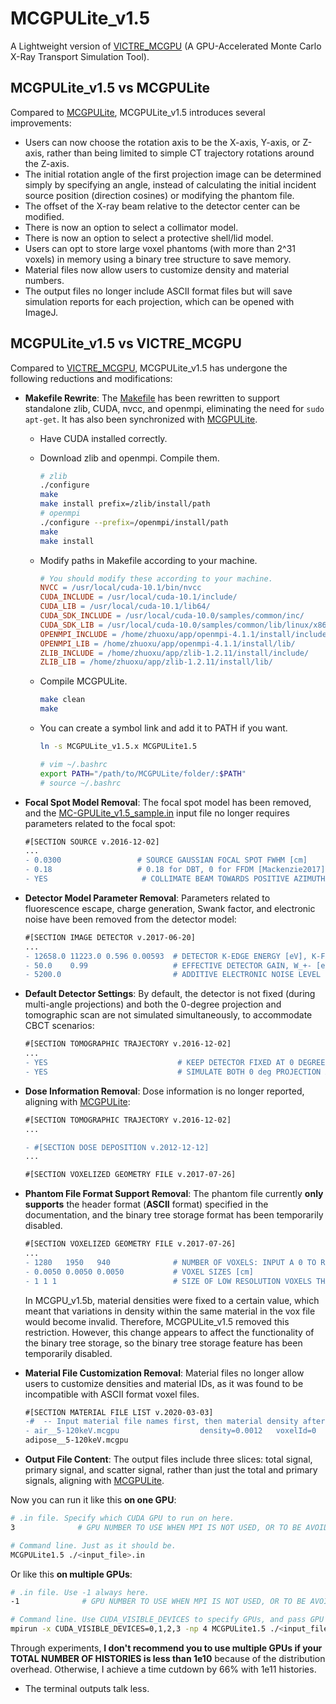 # MCGPULite_v1.5
A Lightweight version of [VICTRE_MCGPU](https://github.com/DIDSR/VICTRE_MCGPU/) (A GPU-Accelerated Monte Carlo X-Ray Transport Simulation Tool).

## MCGPULite_v1.5 vs MCGPULite

Compared to [MCGPULite](https://github.com/SEU-CT-Recon/MCGPULite), MCGPULite_v1.5 introduces several improvements:

- Users can now choose the rotation axis to be the X-axis, Y-axis, or Z-axis, rather than being limited to simple CT trajectory rotations around the Z-axis.
- The initial rotation angle of the first projection image can be determined simply by specifying an angle, instead of calculating the initial incident source position (direction cosines) or modifying the phantom file.
- The offset of the X-ray beam relative to the detector center can be modified.
- There is now an option to select a collimator model.
- There is now an option to select a protective shell/lid model.
- Users can opt to store large voxel phantoms (with more than 2^31 voxels) in memory using a binary tree structure to save memory.
- Material files now allow users to customize density and material numbers.
- The output files no longer include ASCII format files but will save simulation reports for each projection, which can be opened with ImageJ.

## MCGPULite_v1.5 vs VICTRE_MCGPU

Compared to [VICTRE_MCGPU](https://github.com/DIDSR/VICTRE_MCGPU/), MCGPULite_v1.5 has undergone the following reductions and modifications:

- **Makefile Rewrite**: The [Makefile](https://github.com/SEU-CT-Recon/MCGPULite_v1.5/blob/main/Makefile) has been rewritten to support standalone zlib, CUDA, nvcc, and openmpi, eliminating the need for `sudo apt-get`. It has also been synchronized with [MCGPULite](https://github.com/SEU-CT-Recon/MCGPULite).

  - Have CUDA installed correctly.

  - Download zlib and openmpi. Compile them.

    ```sh
    # zlib
    ./configure
    make
    make install prefix=/zlib/install/path
    # openmpi
    ./configure --prefix=/openmpi/install/path
    make
    make install
    ```

  - Modify paths in Makefile according to your machine.

    ```makefile
    # You should modify these according to your machine.
    NVCC = /usr/local/cuda-10.1/bin/nvcc
    CUDA_INCLUDE = /usr/local/cuda-10.1/include/
    CUDA_LIB = /usr/local/cuda-10.1/lib64/
    CUDA_SDK_INCLUDE = /usr/local/cuda-10.0/samples/common/inc/
    CUDA_SDK_LIB = /usr/local/cuda-10.0/samples/common/lib/linux/x86_64/
    OPENMPI_INCLUDE = /home/zhuoxu/app/openmpi-4.1.1/install/include/
    OPENMPI_LIB = /home/zhuoxu/app/openmpi-4.1.1/install/lib/
    ZLIB_INCLUDE = /home/zhuoxu/app/zlib-1.2.11/install/include/
    ZLIB_LIB = /home/zhuoxu/app/zlib-1.2.11/install/lib/
    ```

  - Compile MCGPULite.

    ```sh
    make clean
    make
    ```

  - You can create a symbol link and add it to PATH if you want.

    ```sh
    ln -s MCGPULite_v1.5.x MCGPULite1.5
    
    # vim ~/.bashrc
    export PATH="/path/to/MCGPULite/folder/:$PATH"
    # source ~/.bashrc
    ```

- **Focal Spot Model Removal**: The focal spot model has been removed, and the [MC-GPULite_v1.5_sample.in](https://github.com/SEU-CT-Recon/MCGPULite_v1.5/blob/main/MC-GPULite_v1.5_sample.in) input file no longer requires parameters related to the focal spot:

  ```diff
  #[SECTION SOURCE v.2016-12-02]
  ...
  - 0.0300                 # SOURCE GAUSSIAN FOCAL SPOT FWHM [cm]
  - 0.18                   # 0.18 for DBT, 0 for FFDM [Mackenzie2017]  # ANGULAR BLUR DUE TO MOVEMENT ([exposure_time]*[angular_speed]) [degrees]
  - YES                     # COLLIMATE BEAM TOWARDS POSITIVE AZIMUTHAL (X) ANGLES ONLY? (ie, cone-beam center aligned with chest wall in mammography) [YES/NO]
  ```

- **Detector Model Parameter Removal**: Parameters related to fluorescence escape, charge generation, Swank factor, and electronic noise have been removed from the detector model:

  ```diff
  #[SECTION IMAGE DETECTOR v.2017-06-20]
  ...
  - 12658.0 11223.0 0.596 0.00593  # DETECTOR K-EDGE ENERGY [eV], K-FLUORESCENCE ENERGY [eV], K-FLUORESCENCE YIELD, MFP AT FLUORESCENCE ENERGY [cm]
  - 50.0    0.99                   # EFFECTIVE DETECTOR GAIN, W_+- [eV/ehp], AND SWANK FACTOR (input 0 to report ideal energy fluence)
  - 5200.0                         # ADDITIVE ELECTRONIC NOISE LEVEL (electrons/pixel)
  ```

- **Default Detector Settings**: By default, the detector is not fixed (during multi-angle projections) and both the 0-degree projection and tomographic scan are not simulated simultaneously, to accommodate CBCT scenarios:

  ```diff
  #[SECTION TOMOGRAPHIC TRAJECTORY v.2016-12-02]
  ...
  - YES                             # KEEP DETECTOR FIXED AT 0 DEGREES FOR DBT? [YES/NO]
  - YES                             # SIMULATE BOTH 0 deg PROJECTION AND TOMOGRAPHIC SCAN (WITHOUT GRID) WITH 2/3 TOTAL NUM HIST IN 1st PROJ (eg, DBT+mammo)? [YES/NO]
  ```

- **Dose Information Removal**: Dose information is no longer reported, aligning with [MCGPULite](https://github.com/SEU-CT-Recon/MCGPULite):

  ```diff
  #[SECTION TOMOGRAPHIC TRAJECTORY v.2016-12-02]
  ...
  
  - #[SECTION DOSE DEPOSITION v.2012-12-12]
  ...
  
  #[SECTION VOXELIZED GEOMETRY FILE v.2017-07-26]
  ```

- **Phantom File Format Support Removal**: The phantom file currently **only supports** the header format (**ASCII** format) specified in the documentation, and the binary tree storage format has been temporarily disabled.

  ```diff
  #[SECTION VOXELIZED GEOMETRY FILE v.2017-07-26]
  ...
  - 1280   1950   940              # NUMBER OF VOXELS: INPUT A 0 TO READ ASCII FORMAT WITH HEADER SECTION, RAW VOXELS WILL BE READ OTHERWISE
  - 0.0050 0.0050 0.0050           # VOXEL SIZES [cm]
  - 1 1 1                          # SIZE OF LOW RESOLUTION VOXELS THAT WILL BE DESCRIBED BY A BINARY TREE, GIVEN AS POWERS OF TWO (eg, 2 2 3 = 2^2x2^2x2^3 = 128 input voxels per low res voxel; 0 0 0 disables tree)
  ```
  
  In MCGPU_v1.5b, material densities were fixed to a certain value, which meant that variations in density within the same material in the vox file would become invalid. Therefore, MCGPULite_v1.5 removed this restriction. However, this change appears to affect the functionality of the binary tree storage, so the binary tree storage feature has been temporarily disabled.
  
- **Material File Customization Removal**: Material files no longer allow users to customize densities and material IDs, as it was found to be incompatible with ASCII format voxel files.

  ```diff
  #[SECTION MATERIAL FILE LIST v.2020-03-03]   
  -#  -- Input material file names first, then material density after keyword 'density=' (optional if using nominal density), then comma-separated list of voxel ID numbers after keyword 'voxelID=' (empty if material not used).
  - air__5-120keV.mcgpu                  density=0.0012   voxelId=0        
  adipose__5-120keV.mcgpu    
  ```
  
- **Output File Content**: The output files include three slices: total signal, primary signal, and scatter signal, rather than just the total and primary signals, aligning with [MCGPULite](https://github.com/SEU-CT-Recon/MCGPULite).

  

 Now you can run it like this **on one GPU**:

  ```sh
  # .in file. Specify which CUDA GPU to run on here.
  3              # GPU NUMBER TO USE WHEN MPI IS NOT USED, OR TO BE AVOIDED IN MPI RUNS
  
  # Command line. Just as it should be.
  MCGPULite1.5 ./<input_file>.in
  ```

  Or like this **on multiple GPUs**:

  ```sh
  # .in file. Use -1 always here.
  -1              # GPU NUMBER TO USE WHEN MPI IS NOT USED, OR TO BE AVOIDED IN MPI RUNS
  
  # Command line. Use CUDA_VISIBLE_DEVICES to specify GPUs, and pass GPU counts to -np.
  mpirun -x CUDA_VISIBLE_DEVICES=0,1,2,3 -np 4 MCGPULite1.5 ./<input_file>.in
  ```

  Through experiments, **I don't recommend you to use multiple GPUs if your TOTAL NUMBER OF HISTORIES is less than 1e10** because of the distribution overhead. Otherwise, I achieve a time cutdown by 66% with 1e11 histories.

- The terminal outputs talk less.
